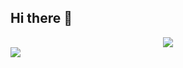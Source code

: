 ## Hi there 👋

<!-- 动态打字效果 -->
<div align="center"> <img src="https://readme-typing-svg.demolab.com?color=%2336BCF7&lines=少一份需求，多一根头发&center=true&size=28&width=600&duration=3000&pause=1000"> </div>

<!--动态分割线-->
  <img src="https://cdn.jsdelivr.net/gh/demonq0q/demonq0q/assets/hr.gif">
